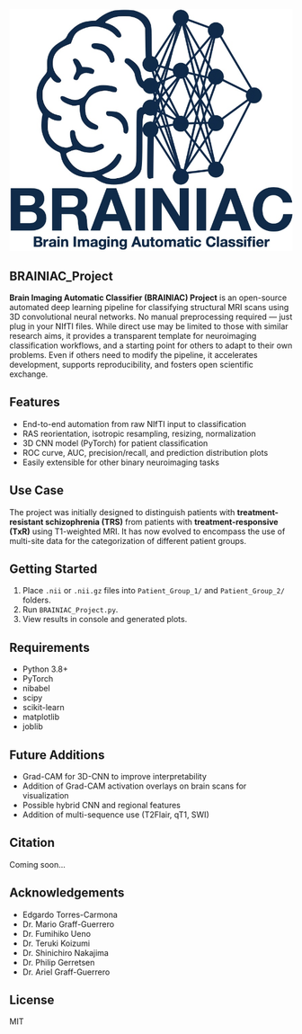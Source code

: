 <p align="center">
  <img src="assets/BRAINIAC_Logo.jpeg" alt="BRAINIAC Logo"/>
</p>

## BRAINIAC_Project
**Brain Imaging Automatic Classifier (BRAINIAC) Project**
is an open-source automated deep learning pipeline for classifying structural MRI scans using 3D convolutional neural networks. No manual preprocessing required — just plug in your NIfTI files. While direct use may be limited to those with similar research aims, it provides a transparent template for neuroimaging classification workflows, and a starting point for others to adapt to their own problems. Even if others need to modify the pipeline, it accelerates development, supports reproducibility, and fosters open scientific exchange.

## Features
- End-to-end automation from raw NIfTI input to classification
- RAS reorientation, isotropic resampling, resizing, normalization
- 3D CNN model (PyTorch) for patient classification
- ROC curve, AUC, precision/recall, and prediction distribution plots
- Easily extensible for other binary neuroimaging tasks

## Use Case
The project was initially designed to distinguish patients with **treatment-resistant schizophrenia (TRS)** from patients with **treatment-responsive (TxR)** using T1-weighted MRI. 
It has now evolved to encompass the use of multi-site data for the categorization of different patient groups.

## Getting Started
1. Place `.nii` or `.nii.gz` files into `Patient_Group_1/` and `Patient_Group_2/` folders.
2. Run `BRAINIAC_Project.py`.
3. View results in console and generated plots.

## Requirements
- Python 3.8+
- PyTorch
- nibabel
- scipy
- scikit-learn
- matplotlib
- joblib

## Future Additions
- Grad-CAM for 3D-CNN to improve interpretability
- Addition of Grad-CAM activation overlays on brain scans for visualization
- Possible hybrid CNN and regional features
- Addition of multi-sequence use (T2Flair, qT1, SWI)

## Citation
Coming soon...

## Acknowledgements
- Edgardo Torres-Carmona
- Dr. Mario Graff-Guerrero
- Dr. Fumihiko Ueno
- Dr. Teruki Koizumi
- Dr. Shinichiro Nakajima
- Dr. Philip Gerretsen
- Dr. Ariel Graff-Guerrero

## License
MIT
